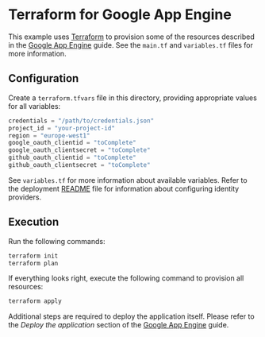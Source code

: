 # Terraform for Google App Engine

This example uses [Terraform](https://terraform.io) to provision some of the resources described in the [Google App Engine](../../gcp/gae/README.md) guide. See the `main.tf` and `variables.tf` files for more information.

## Configuration

Create a `terraform.tfvars` file in this directory, providing appropriate values for all variables:

```tf
credentials = "/path/to/credentials.json"
project_id = "your-project-id"
region = "europe-west1"
google_oauth_clientid = "toComplete"
google_oauth_clientsecret = "toComplete"
github_oauth_clientid = "toComplete"
github_oauth_clientsecret = "toComplete"
```

See `variables.tf` for more information about available variables.
Refer to the deployment [README](../../README.md) file for information about configuring identity providers.

## Execution

Run the following commands:

```sh
terraform init
terraform plan
```

If everything looks right, execute the following command to provision all resources:

```sh
terraform apply
```

Additional steps are required to deploy the application itself. Please refer to the *Deploy the application* section of the [Google App Engine](../../gcp/gae/README.md) guide.
